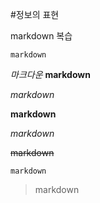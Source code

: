 #정보의 표현

markdown 복습

`markdown`

<em>마크다운</em>
<strong>markdown</strong>

*markdown*


**markdown**


_markdown_


~~markdown~~


`markdown`


> markdown
